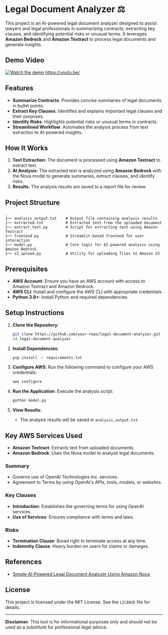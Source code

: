 # Legal Document Analyzer ⚖️

This project is an AI-powered legal document analyzer designed to assist lawyers and legal professionals in summarizing contracts, extracting key clauses, and identifying potential risks or unusual terms. It leverages **Amazon Bedrock** and **Amazon Textract** to process legal documents and generate insights.

## Demo Video

[![Watch the demo](https://img.youtube.com/vi/H5KguBDQNEM/maxresdefault.jpg)](https://www.youtube.com/watch?v=H5KguBDQNEM)
https://youtu.be/

## Features

- **Summarize Contracts**: Provides concise summaries of legal documents in bullet points.
- **Extract Key Clauses**: Identifies and explains important legal clauses and their purposes.
- **Identify Risks**: Highlights potential risks or unusual terms in contracts.
- **Streamlined Workflow**: Automates the analysis process from text extraction to AI-powered insights.

## How It Works

1. **Text Extraction**: The document is processed using **Amazon Textract** to extract text.
2. **AI Analysis**: The extracted text is analyzed using **Amazon Bedrock** with the Nova model to generate summaries, extract clauses, and identify risks.
3. **Results**: The analysis results are saved to a report file for review.

## Project Structure

```
.
├── analysis_output.txt    # Output file containing analysis results
├── extracted.txt          # Extracted text from the uploaded document
├── extract_text.py        # Script for extracting text using Amazon Textract
├── frontend.py            # Streamlit-based frontend for user interaction
├── model.py               # Core logic for AI-powered analysis using Amazon Bedrock
├── s3_upload.py           # Utility for uploading files to Amazon S3
```

## Prerequisites

- **AWS Account**: Ensure you have an AWS account with access to Amazon Textract and Amazon Bedrock.
- **AWS CLI**: Install and configure the AWS CLI with appropriate credentials.
- **Python 3.8+**: Install Python and required dependencies.

## Setup Instructions

1. **Clone the Repository**:
   ```bash
   git clone https://github.com/your-repo/legal-document-analyzer.git
   cd legal-document-analyzer
   ```

2. **Install Dependencies**:
   ```bash
   pip install -r requirements.txt
   ```

3. **Configure AWS**:
   Run the following command to configure your AWS credentials:
   ```bash
   aws configure
   ```

4. **Run the Application**:
   Execute the analysis script:
   ```bash
   python model.py
   ```

5. **View Results**:
   - The analysis results will be saved in `analysis_output.txt`.

## Key AWS Services Used

- **Amazon Textract**: Extracts text from uploaded documents.
- **Amazon Bedrock**: Uses the Nova model to analyze legal documents.


### Summary
- Governs use of OpenAI Technologies Inc. services.
- Agreement to Terms by using OpenAI's APIs, tools, models, or websites.

### Key Clauses
- **Introduction**: Establishes the governing terms for using OpenAI services.
- **Use of Services**: Ensures compliance with terms and laws.

### Risks
- **Termination Clause**: Broad right to terminate access at any time.
- **Indemnity Clause**: Heavy burden on users for claims or damages.

## References

- [Simple AI-Powered Legal Document Analyzer Using Amazon Nova](https://community.aws/content/2wm7rcuogUQowf2p9UjdXbnQmNs/simple-ai-powered-legal-document-analyzer-using-amazon-nova)

## License

This project is licensed under the MIT License. See the `LICENSE` file for details.

---

**Disclaimer**: This tool is for informational purposes only and should not be used as a substitute for professional legal advice.
